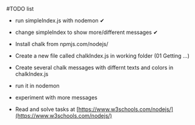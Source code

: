 #TODO list

* run simpleIndex.js with nodemon ✔
* change simpleIndex to show more/different messages ✔

* Install chalk from npmjs.com/nodejs/
* Create a new file called chalkIndex.js in working folder (01 Getting ...)
* Create several chalk messages with differnt texts and colors in chalkIndex.js
* run it in nodemon
* experiment with more messages

* Read and solve tasks at [https://www.w3schools.com/nodejs/](https://www.w3schools.com/nodejs/)